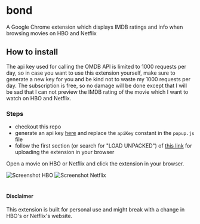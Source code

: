 # bond

A Google Chrome extension which displays IMDB ratings and info when browsing movies on HBO and Netflix

## How to install

The api key used for calling the OMDB API is limited to 1000 requests per day, so in case you want to use this extension yourself, make sure to generate a new key for you and be kind not to waste my 1000 requests per day. The subscription is free, so no damage will be done except that I will be sad that I can not preview the IMDB rating of the movie which I want to watch on HBO and Netflix.

### Steps

- checkout this repo
- generate an api key [here](http://www.omdbapi.com/apikey.aspx) and replace the `apiKey` constant in the `popup.js` file
- follow the first section (or search for "LOAD UNPACKED") of [this link](https://developer.chrome.com/extensions/getstarted) for uploading the extension in your browser

Open a movie on HBO or Netflix and click the extension in your browser.

![Screenshot HBO](/screenshot-hbo.png 'Screenshot HBO')
![Screenshot Netflix](/screenshot-netflix.png 'Screenshot Netflix')

#

#### Disclaimer

This extension is built for personal use and might break with a change in HBO's or Netflix's website.
